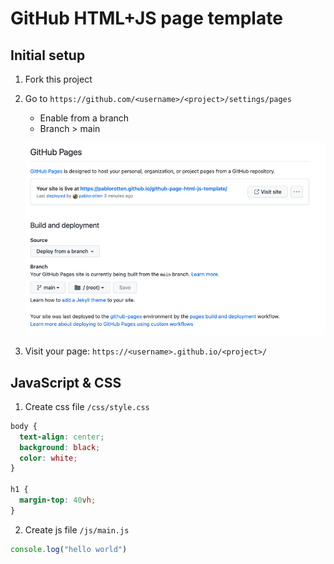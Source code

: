 # GitHub HTML+JS page template

## Initial setup

1. Fork this project
2. Go to `https://github.com/<username>/<project>/settings/pages`
   * Enable from a branch
   * Branch > main

   ![img.png](img.png)
3. Visit your page: `https://<username>.github.io/<project>/`

## JavaScript & CSS
1. Create css file `/css/style.css`
```css
body {
  text-align: center;
  background: black;
  color: white;
}

h1 {
  margin-top: 40vh;
}
```
2. Create js file `/js/main.js`
```js
console.log("hello world")
```